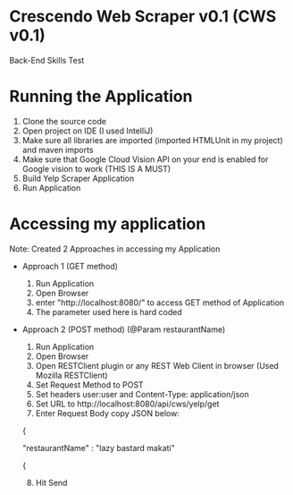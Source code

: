 # Crescendo Web Scraper v0.1 (CWS v0.1) 
Back-End Skills Test

# Running the Application

1. Clone the source code
2. Open project on IDE (I used IntelliJ)
3. Make sure all libraries are imported (imported HTMLUnit in my project) and maven imports
4. Make sure that Google Cloud Vision API on your end is enabled for Google vision to work (THIS IS A MUST)
5. Build Yelp Scraper Application
6. Run Application

# Accessing my application

Note: Created 2 Approaches in accessing my Application

* Approach 1 (GET method)

  1. Run Application
  2. Open Browser
  3. enter "http://localhost:8080/" to access GET method of Application
  4. The parameter used here is hard coded
  
* Approach 2 (POST method) (@Param restaurantName)

  1. Run Application
  2. Open Browser
  3. Open RESTClient plugin or any REST Web Client in browser (Used Mozilla RESTClient)
  4. Set Request Method to POST
  5. Set headers user:user and Content-Type: application/json
  6. Set URL to http://localhost:8080/api/cws/yelp/get
  7. Enter Request Body copy JSON below:
  
  {
  
  "restaurantName" : "lazy bastard makati"
  
  {
  
  8. Hit Send
